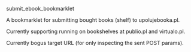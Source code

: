 submit_ebook_bookmarklet

A bookmarklet for submitting bought books (shelf) to upolujebooka.pl.

Currently supporting running on bookshelves at publio.pl and virtualo.pl.

Currently bogus target URL (for only inspecting the sent POST params).
